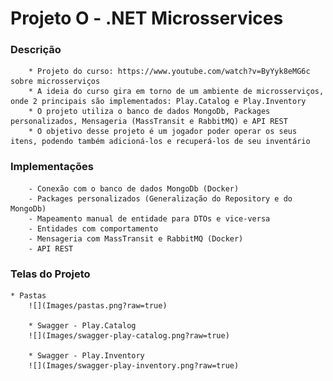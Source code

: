 # Projeto O - .NET Microsservices

### Descrição
        * Projeto do curso: https://www.youtube.com/watch?v=ByYyk8eMG6c sobre microsserviços
        * A ideia do curso gira em torno de um ambiente de microsserviços, onde 2 principais são implementados: Play.Catalog e Play.Inventory
        * O projeto utiliza o banco de dados MongoDb, Packages personalizados, Mensageria (MassTransit e RabbitMQ) e API REST
        * O objetivo desse projeto é um jogador poder operar os seus itens, podendo também adicioná-los e recuperá-los de seu inventário

### Implementações
        - Conexão com o banco de dados MongoDb (Docker)
        - Packages personalizados (Generalização do Repository e do MongoDb)
        - Mapeamento manual de entidade para DTOs e vice-versa
        - Entidades com comportamento
        - Mensageria com MassTransit e RabbitMQ (Docker)
        - API REST

### Telas do Projeto
	* Pastas
        ![](Images/pastas.png?raw=true)

        * Swagger - Play.Catalog
        ![](Images/swagger-play-catalog.png?raw=true)

        * Swagger - Play.Inventory
        ![](Images/swagger-play-inventory.png?raw=true)